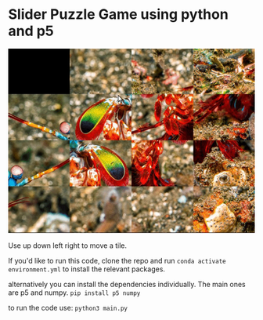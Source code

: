 <h1>Slider Puzzle Game using python and p5</h1>

![video](/slider_video.gif)

Use up down left right to move a tile.




If you'd like to run this code, clone the repo and run 
`
conda activate environment.yml
`
to install the relevant packages.

alternatively you can install the dependencies individually. The main ones are p5 and numpy.
`
pip install p5 numpy
`

to run the code use:
`
python3 main.py
`
